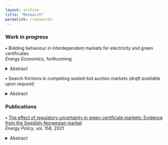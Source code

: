 ```yaml
---
layout: archive
title: "Research"
permalink: /research/
---
```


### Work in progress 
**•** Bidding behaviour in interdependent markets for electricity and green certificates</a> <br> *Energy Economics*, forthcoming

<details>
  <summary> Abstract </summary> 

 <span class="custom-small">Market-based climate policies have received increased attention, making it important to understand how such politically created markets affect competition in the electricity market. This paper focuses on the green certificate policy which financially supports producers of renewably sourced electricity by means of tradable certificates, and develops a duopoly model that incorporates both the electricity and the green certificate markets in an auction-based setting. Producers are privately informed about their generation costs, and the results suggest that whether or not they are drawn from the same distribution has important implications for market outcomes. In particular, if the subsidised technology has a higher expected marginal cost than the conventional technology, the certificate policy can improve competition and efficiency in the electricity market. Conversely, if producers have the same expected marginal cost, the advantage the policy creates enables the subsidised producer to bid higher at given cost as the probability of winning the electricity auction increases. This is harmful for competition and results in high consumer prices of electricity.</span>
</details>

**•** Search frictions in competing sealed-bid auction markets *(draft available upon request)*
<details>
  <summary> Abstract </summary> 

 <span class="custom-small">Despite empirical evidence of price dispersion, there is limited research on the role of search frictions in competing auction markets. This paper incorporates search into a stylised model where two sellers post sealed-bid auctions to sell a homogeneous good. Buyers are aware of the location of one of the sellers and can choose to engage in costly search to locate the other before the auctions start. I find that such friction leads to price dispersion because only buyers with valuations above a certain threshold may engage in costly search. In particular, due to the inability to coordinate participation between auctions, the only equilibrium involves these buyer-types randomising between searching or not. The expected price in the 'low-visibility' auction must therefore be lower than in the 'high-visibility' auction to compensate for the search cost and sustain their indifference. Based on a large number of simulations of the model predictions, I also find that search costs result in ex post welfare losses by reducing aggregate consumer surplus and efficiency.</span> 
</details>

### Publications
**•** <a href="https://www.sciencedirect.com/science/article/pii/S0301421521004535?via%3Dihub" class="custom-link">The effect of regulatory uncertainty in green certificate markets: Evidence from the Swedish-Norwegian market</a> <br> *Energy Policy,* vol. 158, 2021

<details>
  <summary> Abstract </summary> 

<span class="custom-small">European Commission favours market-based support policies, such as markets for tradable green certificates, to promote renewable energy. Meanwhile, these instruments have received critique for exposing investors to large price risk as the level of support is determined by the market price of certificates. Using a two-step procedure, this study builds upon the work of Fagiani and Hakvoort (2014) by firstly examining how regulatory interventions in the Swedish-Norwegian certificate market affect price volatility, focusing particularly on the period after Norway joined in 2012. The results show that interventions in the market exacerbate price risk by resulting in regimes of increased volatility. They indicate that, contrary to policymakers expectation, prices did not stabilise after the market integration with Norway. Employing a real options approach, the study further proceeds to demonstrate that price risk increases the threshold for immediate development of Swedish wind power projects; a one standard deviation increase in certificate price volatility is estimated to reduce the probability of project development by 12%. These findings illustrate that regulatory uncertainty in terms of high price volatility disrupts the investment climate in certificate markets, ultimately affecting cost-effectiveness of such policy.</span>
</details>
